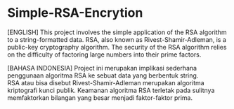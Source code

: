 # Simple-RSA-Encrytion

<!--- ENGLISH --->
[ENGLISH]
This project involves the simple application of the RSA algorithm to a string-formatted data. RSA, also known as Rivest-Shamir-Adleman, is a public-key cryptography algorithm. The security of the RSA algorithm relies on the difficulty of factoring large numbers into their prime factors.<br>

<!--- BAHASA INDONESIA --->
[BAHASA INDONESIA]
Project ini merupakan implikasi sederhana penggunaan algoritma RSA ke sebuat data yang berbentuk string.<br>
RSA atau bisa disebut Rivest-Shamir-Adleman merupakan algoritma kriptografi kunci publik. Keamanan algoritma RSA terletak pada sulitnya memfaktorkan bilangan yang besar menjadi faktor-faktor prima.
